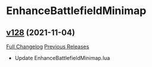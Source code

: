 # EnhanceBattlefieldMinimap

## [v128](https://github.com/kurapica/EnhanceBattlefieldMinimap/tree/v128) (2021-11-04)
[Full Changelog](https://github.com/kurapica/EnhanceBattlefieldMinimap/compare/v127...v128) [Previous Releases](https://github.com/kurapica/EnhanceBattlefieldMinimap/releases)

- Update EnhanceBattlefieldMinimap.lua  
